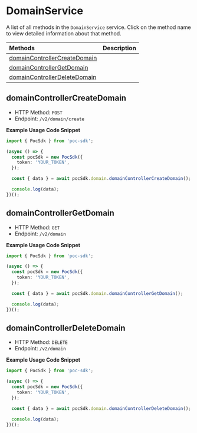 # DomainService

A list of all methods in the `DomainService` service. Click on the method name to view detailed information about that method.

| Methods                                                       | Description |
| :------------------------------------------------------------ | :---------- |
| [domainControllerCreateDomain](#domaincontrollercreatedomain) |             |
| [domainControllerGetDomain](#domaincontrollergetdomain)       |             |
| [domainControllerDeleteDomain](#domaincontrollerdeletedomain) |             |

## domainControllerCreateDomain

- HTTP Method: `POST`
- Endpoint: `/v2/domain/create`

**Example Usage Code Snippet**

```typescript
import { PocSdk } from 'poc-sdk';

(async () => {
  const pocSdk = new PocSdk({
    token: 'YOUR_TOKEN',
  });

  const { data } = await pocSdk.domain.domainControllerCreateDomain();

  console.log(data);
})();
```

## domainControllerGetDomain

- HTTP Method: `GET`
- Endpoint: `/v2/domain`

**Example Usage Code Snippet**

```typescript
import { PocSdk } from 'poc-sdk';

(async () => {
  const pocSdk = new PocSdk({
    token: 'YOUR_TOKEN',
  });

  const { data } = await pocSdk.domain.domainControllerGetDomain();

  console.log(data);
})();
```

## domainControllerDeleteDomain

- HTTP Method: `DELETE`
- Endpoint: `/v2/domain`

**Example Usage Code Snippet**

```typescript
import { PocSdk } from 'poc-sdk';

(async () => {
  const pocSdk = new PocSdk({
    token: 'YOUR_TOKEN',
  });

  const { data } = await pocSdk.domain.domainControllerDeleteDomain();

  console.log(data);
})();
```

<!-- This file was generated by liblab | https://liblab.com/ -->
